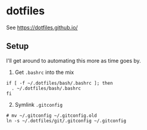 # dotfiles

See https://dotfiles.github.io/

## Setup

I'll get around to automating this more as time goes by.

1. Get `.bashrc` into the mix

```
if [ -f ~/.dotfiles/bash/.bashrc ]; then
  . ~/.dotfiles/bash/.bashrc
fi
```

2. Symlink `.gitconfig`

```
# mv ~/.gitconfig ~/.gitconfig.old
ln -s ~/.dotfiles/git/.gitconfig ~/.gitconfig
```

